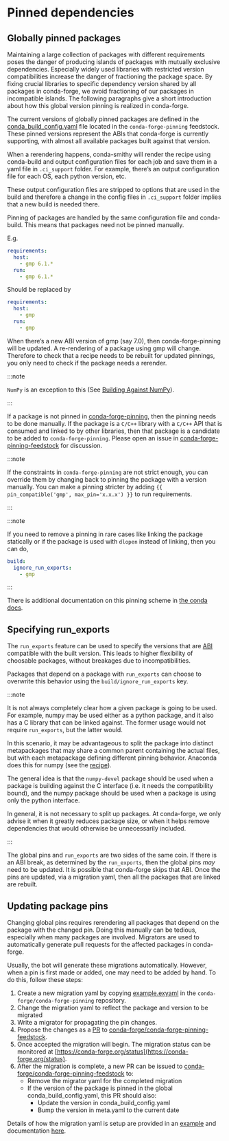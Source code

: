 
# Pinned dependencies

<a id="globally-pinned-packages"></a>

## Globally pinned packages

Maintaining a large collection of packages with different requirements poses the danger of producing islands of packages with mutually exclusive dependencies.
Especially widely used libraries with restricted version compatibilities increase the danger of fractioning the package space.
By fixing crucial libraries to specific dependency version shared by all packages in conda-forge, we avoid fractioning of our packages in incompatible islands.
The following paragraphs give a short introduction about how this global version pinning is realized in conda-forge.

The current versions of globally pinned packages are defined in the [conda_build_config.yaml](https://github.com/conda-forge/conda-forge-pinning-feedstock/blob/master/recipe/conda_build_config.yaml) file located in the `conda-forge-pinning` feedstock.
These pinned versions represent the ABIs that conda-forge is currently supporting, with almost all available packages built against that version.

When a rerendering happens, conda-smithy will render the recipe using conda-build and output configuration files for each job and save them in a yaml file in `.ci_support` folder. For example, there’s an output configuration file for each OS, each python version, etc.

These output configuration files are stripped to options that are used in the build and therefore a change in the config files in `.ci_support` folder implies that a new build is needed there.

Pinning of packages are handled by the same configuration file and conda-build. This means that packages need not be pinned manually.

E.g.

```yaml
requirements:
  host:
    - gmp 6.1.*
  run:
    - gmp 6.1.*
```

Should be replaced by

```yaml
requirements:
  host:
    - gmp
  run:
    - gmp
```

When there’s a new ABI version of gmp (say 7.0), then conda-forge-pinning will be updated. A re-rendering of a package using gmp will change. Therefore to check that a recipe needs to be rebuilt for updated pinnings, you only need to check if the package needs a rerender.

:::note

`NumPy` is an exception to this (See [Building Against NumPy](knowledge_base.md#linking-numpy)).

:::

If a package is not pinned in [conda-forge-pinning](https://github.com/conda-forge/conda-forge-pinning-feedstock/blob/master/recipe/conda_build_config.yaml), then the pinning needs to be done manually. If the package is a `C/C++` library with a `C/C++` API that is consumed and linked to by other libraries, then that package is a candidate to be added to `conda-forge-pinning`. Please open an issue in [conda-forge-pinning-feedstock](https://github.com/conda-forge/conda-forge-pinning-feedstock) for discussion.

:::note

If the constraints in `conda-forge-pinning` are not strict enough, you can override them by changing back to pinning the package with a version manually. You can make a pinning stricter by adding `{{ pin_compatible('gmp', max_pin='x.x.x') }}` to run requirements.

:::

:::note

If you need to remove a pinning in rare cases like linking the package statically or if the package is used with `dlopen` instead of linking, then you can do,

```yaml
build:
  ignore_run_exports:
    - gmp
```

:::

There is additional documentation on this pinning scheme in [the conda docs](https://docs.conda.io/projects/conda-build/en/stable/resources/variants.html#build-variants).

## Specifying run_exports

The `run_exports` feature can be used to specify the versions that are [ABI](../misc/index.md#term-ABI) compatible with the built version. This leads to higher flexibility of choosable packages, without breakages due to incompatibilities.

Packages that depend on a package with `run_exports` can choose to overwrite this behavior using the `build/ignore_run_exports` key.

:::note

It is not always completely clear how a given package is going to be used.
For example, numpy may be used either as a python package, and it also has a C library that can be linked against.
The former usage would not require `run_exports`, but the latter would.

In this scenario, it may be advantageous to split the package into distinct metapackages that may share a common parent containing the actual files, but with each metapackage defining different pinning behavior.
Anaconda does this for numpy (see the [recipe](https://github.com/AnacondaRecipes/numpy-feedstock/blob/master/recipe/meta.yaml)).

The general idea is that the `numpy-devel` package should be used when a package is building against the C interface (i.e. it needs the compatibility bound), and the numpy package should be used when a package is using only the python interface.

In general, it is not necessary to split up packages. At conda-forge, we only advise it when it greatly reduces package size, or when it helps remove dependencies that would otherwise be unnecessarily included.

:::

The global pins and `run_exports` are two sides of the same coin.
If there is an ABI break, as determined by the `run_exports`, then the global pins *may* need to be updated. It is possible that conda-forge skips that ABI.
Once the pins are updated, via a migration yaml, then all the packages that are linked are rebuilt.

<a id="update-pins"></a>

## Updating package pins

Changing global pins requires rerendering all packages that depend on the package with the changed pin. Doing this manually
can be tedious, especially when many packages are involved. Migrators are used to automatically generate pull requests
for the affected packages in conda-forge.

Usually, the bot will generate these migrations automatically. However, when a pin is first made or added, one may need to
be added by hand. To do this, follow these steps:

1. Create a new migration yaml by copying [example.exyaml](https://github.com/conda-forge/conda-forge-pinning-feedstock/blob/master/recipe/migrations/example.exyaml) in the `conda-forge/conda-forge-pinning` repository.
2. Change the migration yaml to reflect the package and version to be migrated
3. Write a migrator for propagating the pin changes.
4. Propose the changes as a [PR](../misc/index.md#term-PR) to [conda-forge/conda-forge-pinning-feedstock](https://github.com/conda-forge/conda-forge-pinning-feedstock).
5. Once accepted the migration will begin. The migration status can be monitored at [https://conda-forge.org/status](https://conda-forge.org/status).
6. After the migration is complete, a new PR can be issued to [conda-forge/conda-forge-pinning-feedstock](https://github.com/conda-forge/conda-forge-pinning-feedstock) to:
   - Remove the migrator yaml for the completed migration
   - If the version of the package is pinned in the global conda_build_config.yaml, this PR should also:
     - Update the version in conda_build_config.yaml
     - Bump the version in meta.yaml to the current date

Details of how the migration yaml is setup are provided in an [example](https://github.com/conda-forge/conda-forge-pinning-feedstock/tree/master/recipe/migrations/example.exyaml)
and documentation [here](https://regro.github.io/cf-scripts/migrators.html#making-migrators).
